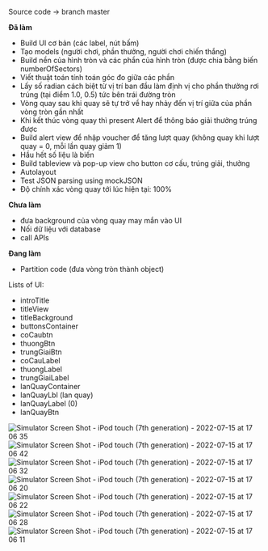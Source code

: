 Source code -> branch master

**Đã làm**
- Build UI cơ bản (các label, nút bấm)
- Tạo models (người chơi, phần thưởng, người chơi chiến thắng)
- Build nền của hình tròn và các phần của hình tròn (được chia bằng biến numberOfSectors)
- Viết thuật toán tính toán góc đo giữa các phần
- Lấy số radian cách biệt từ vị trí ban đầu làm định vị cho phần thưởng rơi trúng (tại điểm 1.0, 0.5) tức bên trái đường tròn
- Vòng quay sau khi quay sẽ tự trở về hay nhảy đến vị trí giữa của phần vòng tròn gần nhất
- Khi kết thúc vòng quay thì present Alert để thông báo giải thưởng trúng được
- Build alert view để nhập voucher để tăng lượt quay (không quay khi lượt quay = 0, mỗi lần quay giảm 1)
- Hầu hết số liệu là biến
- Build tableview và pop-up view cho button cơ cấu, trúng giải, thưởng
- Autolayout
- Test JSON parsing using mockJSON
- Độ chính xác vòng quay tới lúc hiện tại: 100%

**Chưa làm**
- đưa background của vòng quay may mắn vào UI
- Nối dữ liệu với database
- call APIs

**Đang làm**
- Partition code (đưa vòng tròn thành object)

Lists of UI:
- introTitle
- titleView
- titleBackground
- buttonsContainer
- coCaubtn
- thuongBtn
- trungGiaiBtn
- coCauLabel
- thuongLabel
- trungGiaiLabel
- lanQuayContainer
- lanQuayLbl (lan quay)
- lanQuayLabel (0)
- lanQuayBtn

![Simulator Screen Shot - iPod touch (7th generation) - 2022-07-15 at 17 06 35](https://user-images.githubusercontent.com/91571142/179202883-27d6f3c3-5ccd-45b3-a795-2148ed3ca4a5.png)
![Simulator Screen Shot - iPod touch (7th generation) - 2022-07-15 at 17 06 42](https://user-images.githubusercontent.com/91571142/179202889-2ba935f9-768b-4fc4-83fc-0bf8ea1baa7a.png)
![Simulator Screen Shot - iPod touch (7th generation) - 2022-07-15 at 17 06 32](https://user-images.githubusercontent.com/91571142/179202896-e36055fb-38c5-4e33-92eb-79485b99e1e3.png)
![Simulator Screen Shot - iPod touch (7th generation) - 2022-07-15 at 17 06 20](https://user-images.githubusercontent.com/91571142/179202898-6aba9b8a-d6a6-4579-9b60-56934f4f8f35.png)
![Simulator Screen Shot - iPod touch (7th generation) - 2022-07-15 at 17 06 22](https://user-images.githubusercontent.com/91571142/179202901-d090b404-a4f7-4013-a3bf-99a505796496.png)
![Simulator Screen Shot - iPod touch (7th generation) - 2022-07-15 at 17 06 28](https://user-images.githubusercontent.com/91571142/179202903-eb05c611-fd23-4674-805a-573096986e00.png)
![Simulator Screen Shot - iPod touch (7th generation) - 2022-07-15 at 17 06 11](https://user-images.githubusercontent.com/91571142/179202909-03a05efa-c0d8-41d5-be42-4cd5f842321a.png)
